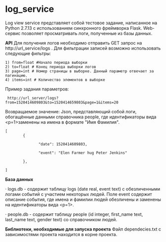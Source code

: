 # log_service
Log view service представляет собой тестовое задание, написанное на Python 2.7.13 с использованием синхронного фреймворка Flask.
Web-сервис позволяет просматривать логи, полученные из базы данных.

**API**
Для получения логов необходимо отправить GET запрос на http://url_service/logs . Для фильтрации записей возможно использовать следующие фильтры:
    
    1) from=float #Начало периода выборки
    2) to=float # Конец периода выборки логов
    3) page=int # Номер страницы в выборке. Данный параметр отвечает за пагинацию.
    4) items=int # Количество элементов в выборке
Пример задания параметров:

     http://url_server/logs?from=1520414609803&to=1520414659803&page=1&items=20
     
Возвращаемое значение: Json, представляющий собой логи, обогащённые данными справочника people, где идентификаторы вида <p=1>заменены на имена в формате "Имя Фамилия".

    [
            {

                   "date": 1520414609803,

                   "event": "Elen Farmer hug Peter Jenkins"

            },

    ]

**База данных**

·         logs.db - содержит таблицу logs (date real, event text) с обезличенными логами событий с участием некоторых людей. Поле event содержит описание события, где имена и фамилии людей обезличены и заменены на идентификаторы вида <p=1>.

·         people.db - содержит таблицу people (id integer, first_name text, last_name text, gender text) со справочником людей.

**Библиотеки, необходимые для запуска проекта**
    Файл dependecies.txt с зависимостями проекта находится в корне проекта.
